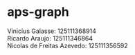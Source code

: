 # aps-graph

Vinicius Galasse: 125111368914<br>
Ricardo Araujo: 125111346864<br>
Nicolas de Freitas Azevedo: 125111356592<br>
